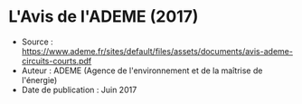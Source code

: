 # L'Avis de l'ADEME (2017)

- Source : https://www.ademe.fr/sites/default/files/assets/documents/avis-ademe-circuits-courts.pdf
- Auteur : ADEME (Agence de l'environnement et de la maîtrise de l'énergie)
- Date de publication : Juin 2017
